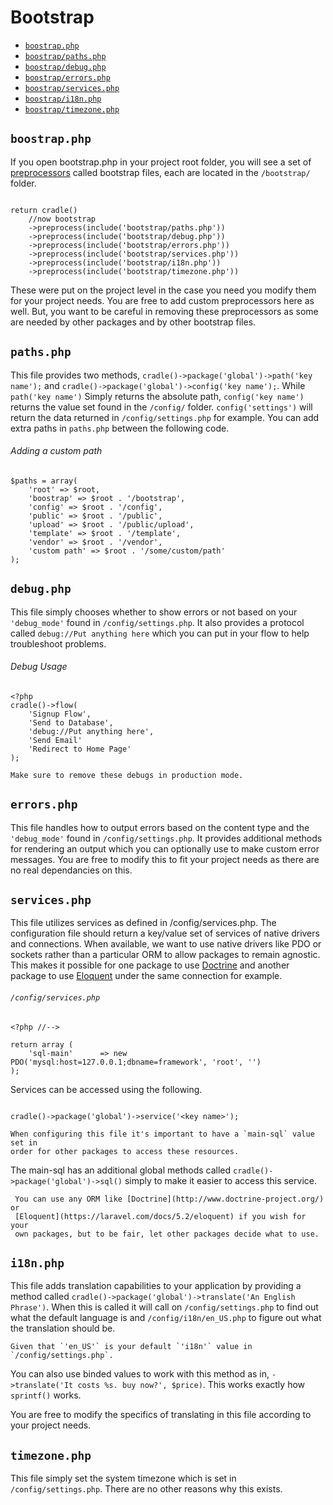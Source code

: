 # Bootstrap
 - [`boostrap.php`](#boostrap)
 - [`boostrap/paths.php`](#paths)
 - [`boostrap/debug.php`](#debug)
 - [`boostrap/errors.php`](#errors)
 - [`boostrap/services.php`](#services)
 - [`boostrap/i18n.php`](#i18n)
 - [`boostrap/timezone.php`](#timezone)

<a name="boostrap"></a>
## `boostrap.php`

If you open bootstrap.php in your project root folder, you will see a set of
[preprocessors](/docs/middleware.html#pre) called bootstrap files, each are
located in the `/bootstrap/` folder.

```

return cradle()
    //now bootstrap
    ->preprocess(include('bootstrap/paths.php'))
    ->preprocess(include('bootstrap/debug.php'))
    ->preprocess(include('bootstrap/errors.php'))
    ->preprocess(include('bootstrap/services.php'))
    ->preprocess(include('bootstrap/i18n.php'))
    ->preprocess(include('bootstrap/timezone.php'))

```

These were put on the project level in the case you need you modify them for
your project needs. You are free to add custom preprocessors here as well.
But, you want to be careful in removing these preprocessors as some are needed
by other packages and by other bootstrap files.

<a name="boostrap"></a>
## `paths.php`

This file provides two methods, `cradle()->package('global')->path('key name');`
and `cradle()->package('global')->config('key name');`. While `path('key name')`
Simply returns the absolute path, `config('key name')` returns the value set
found in the `/config/` folder. `config('settings')` will return the data
returned in `/config/settings.php` for example. You can add extra paths
in `paths.php` between the following code.

###### Adding a custom path
```
$paths = array(
    'root' => $root,
    'boostrap' => $root . '/bootstrap',
    'config' => $root . '/config',
    'public' => $root . '/public',
    'upload' => $root . '/public/upload',
    'template' => $root . '/template',
    'vendor' => $root . '/vendor',
    'custom path' => $root . '/some/custom/path'
);

```

<a name="boostrap"></a>
## `debug.php`

This file simply chooses whether to show errors or not based on your
`'debug_mode'` found in `/config/settings.php`. It also provides a protocol
called `debug://Put anything here` which you can put in your flow to help
troubleshoot problems.

###### Debug Usage
```
<?php
cradle()->flow(
    'Signup Flow',
    'Send to Database',
    'debug://Put anything here',
    'Send Email'
    'Redirect to Home Page'
);

```

```warning
Make sure to remove these debugs in production mode.
```

<a name="boostrap"></a>
## `errors.php`

This file handles how to output errors based on the content type and the
`'debug_mode'` found in `/config/settings.php`. It provides additional
methods for rendering an output which you can optionally use to make custom
error messages. You are free to modify this to fit your project needs as
there are no real dependancies on this.

<a name="boostrap"></a>
## `services.php`

This file utilizes services as defined in /config/services.php. The
configuration file should return a key/value set of services of native
drivers and connections. When available, we want to use native drivers
like PDO or sockets rather than a particular ORM to allow packages to
remain agnostic. This makes it possible for one package to use
[Doctrine](http://www.doctrine-project.org/) and another package to use
[Eloquent](https://laravel.com/docs/5.2/eloquent) under the same connection
for example.

###### `/config/services.php`

```
<?php //-->

return array (
    'sql-main'      => new PDO('mysql:host=127.0.0.1;dbname=framework', 'root', '')
);

```

Services can be accessed using the following.

```

cradle()->package('global')->service('<key name>');

```

```warning
When configuring this file it's important to have a `main-sql` value set in
order for other packages to access these resources.
```

The main-sql has an additional global methods called
`cradle()->package('global')->sql()` simply to make it easier to access this
service.

```info
 You can use any ORM like [Doctrine](http://www.doctrine-project.org/) or
 [Eloquent](https://laravel.com/docs/5.2/eloquent) if you wish for your
 own packages, but to be fair, let other packages decide what to use.
```

<a name="boostrap"></a>
## `i18n.php`

This file adds translation capabilities to your application by providing
a method called `cradle()->package('global')->translate('An English Phrase')`.
When this is called it will call on `/config/settings.php` to find out what
the default language is and `/config/i18n/en_US.php` to figure out what the
translation should be.

```info
Given that `'en_US'` is your default `'i18n'` value in `/config/settings.php`.
```

You can also use binded values to work with this method as in,
`->translate('It costs %s. buy now?', $price)`. This works exactly how
`sprintf()` works.

You are free to modify the specifics of translating in this file according to
your project needs.

<a name="boostrap"></a>
## `timezone.php`

This file simply set the system timezone which is set in
`/config/settings.php`. There are no other reasons why this exists.
